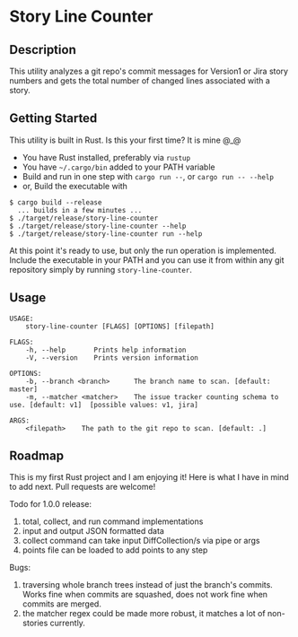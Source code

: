 # Story Line Counter #

Description
--------------------------------------
This utility analyzes a git repo's commit messages for Version1 or Jira story numbers 
and gets the total number of changed lines associated with a story.

Getting Started
--------------------------------------
This utility is built in Rust.  Is this your first time?  It is mine @_@

- You have Rust installed, preferably via `rustup`
- You have `~/.cargo/bin` added to your PATH variable
- Build and run in one step with `cargo run --`, or `cargo run -- --help`
- or, Build the executable with 
```
$ cargo build --release
  ... builds in a few minutes ...
$ ./target/release/story-line-counter
$ ./target/release/story-line-counter --help
$ ./target/release/story-line-counter run --help

```

At this point it's ready to use, but only the run operation is implemented.  Include the executable in your PATH and you can use it
from within any git repository simply by running `story-line-counter`.
 
Usage
--------------------------------------
```
USAGE:
    story-line-counter [FLAGS] [OPTIONS] [filepath]

FLAGS:
    -h, --help       Prints help information
    -V, --version    Prints version information

OPTIONS:
    -b, --branch <branch>      The branch name to scan. [default: master]
    -m, --matcher <matcher>    The issue tracker counting schema to use. [default: v1]  [possible values: v1, jira]

ARGS:
    <filepath>    The path to the git repo to scan. [default: .]

```
 
Roadmap
--------------------------------------
This is my first Rust project and I am enjoying it! Here is what I have in mind 
to add next.  Pull requests are welcome!

Todo for  1.0.0 release:
1. total, collect, and run command implementations
1. input and output JSON formatted data
1. collect command can take input DiffCollection/s via pipe or args
1. points file can be loaded to add points to any step

Bugs:
1. traversing whole branch trees instead of just the branch's commits.  Works fine when commits are squashed, does 
    not work fine when commits are merged.
1. the matcher regex could be made more robust, it matches a lot of non-stories currently. 
